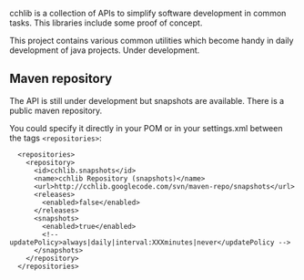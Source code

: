 cchlib is a collection of APIs to simplify software development in common tasks. This libraries include some proof of concept.

This project contains various common utilities which become handy in daily development of java projects.
Under development.

## Maven repository ##

The API is still under development but snapshots are available. There is a public maven repository.

You could specify it directly in your POM or in your settings.xml between the tags `<repositories>`:

```
  <repositories> 
    <repository>
      <id>cchlib.snapshots</id>
      <name>cchlib Repository (snapshots)</name>
      <url>http://cchlib.googlecode.com/svn/maven-repo/snapshots</url>
      <releases>
        <enabled>false</enabled>
      </releases>
      <snapshots>
        <enabled>true</enabled>
        <!-- updatePolicy>always|daily|interval:XXXminutes|never</updatePolicy -->
      </snapshots>
    </repository>
  </repositories>
```